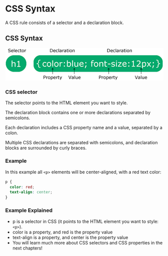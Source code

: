 # CSS Syntax
A CSS rule consists of a selector and a declaration block.

## CSS Syntax

![Alt text](image.png)

### CSS selector

The selector points to the HTML element you want to style.

The declaration block contains one or more declarations separated by semicolons.

Each declaration includes a CSS property name and a value, separated by a colon.

Multiple CSS declarations are separated with semicolons, and declaration blocks are surrounded by curly braces.

### Example
In this example all `<p>` elements will be center-aligned, with a red text color:
```css
p {
  color: red;
  text-align: center;
}
```

### Example Explained

- p is a selector in CSS (it points to the HTML element you want to style: `<p>`).
- color is a property, and red is the property value
- text-align is a property, and center is the property value
- You will learn much more about CSS selectors and CSS properties in the next chapters!